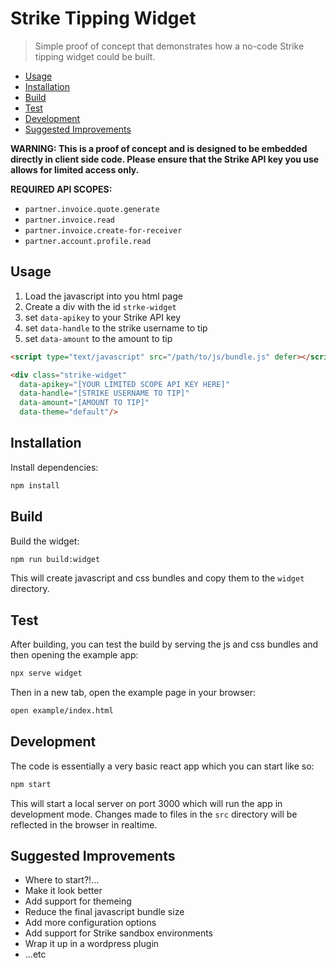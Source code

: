 # Strike Tipping Widget

> Simple proof of concept that demonstrates how a no-code Strike tipping widget could be built.

- [Usage](#usage)
- [Installation](#installation)
- [Build](#build)
- [Test](#test)
- [Development](#development)
- [Suggested Improvements](#suggested-improvements)


**WARNING: This is a proof of concept and is designed to be embedded directly in client side code. Please ensure that the
Strike API key you use allows for limited access only.**

**REQUIRED API SCOPES:**
- `partner.invoice.quote.generate`
- `partner.invoice.read`
- `partner.invoice.create-for-receiver`
- `partner.account.profile.read`

## Usage

1. Load the javascript into you html page
2. Create a div with the id `strke-widget`
3. set `data-apikey` to your Strike API key
3. set `data-handle` to the strike username to tip
3. set `data-amount` to the amount to tip

```html
<script type="text/javascript" src="/path/to/js/bundle.js" defer></script>

<div class="strike-widget"
  data-apikey="[YOUR LIMITED SCOPE API KEY HERE]"
  data-handle="[STRIKE USERNAME TO TIP]"
  data-amount="[AMOUNT TO TIP]"
  data-theme="default"/>
```

## Installation

Install dependencies:

```sh
npm install
```

## Build

Build the widget:

```sh
npm run build:widget
```

This will create javascript and css bundles and copy them to the `widget` directory.

## Test

After building, you can test the build by serving the js and css bundles and then opening the example app:

```sh
npx serve widget
```

Then in a new tab, open the example page in your browser:
```sh
open example/index.html
```

## Development

The code is essentially a very basic react app which you can start like so:

```sh
npm start
```

This will start a local server on port 3000 which will run the app in development mode. Changes made to files in the `src` directory will be reflected in the browser in realtime.


## Suggested Improvements

- Where to start?!...
- Make it look better
- Add support for themeing
- Reduce the final javascript bundle size
- Add more configuration options
- Add support for Strike sandbox environments
- Wrap it up in a wordpress plugin
- ...etc
